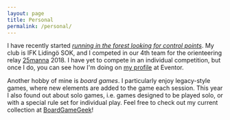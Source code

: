 ```yaml
---
layout: page
title: Personal
permalink: /personal/
---
```


I have recently started [_running in the forest looking for control points_](https://en.wikipedia.org/wiki/Orienteering). My club is IFK Lidingö SOK, and I competed in our 4th team for the orienteering relay [25manna](http://www.25manna.se/en/) 2018. I have yet to compete in an individual competition, but once I do, you can see how I'm doing on [my profile](https://eventor.orientering.se/Ranking/ol/Runner/Index/172648) at Eventor.

Another hobby of mine is _board games_. I particularly enjoy legacy-style games, where new elements are added to the game each session. This year I also found out about solo games, i.e. games designed to be played solo, or with a special rule set for individual play. Feel free to check out my current collection at [BoardGameGeek](https://boardgamegeek.com/collection/user/Quizzy1337?own=1&subtype=boardgame&ff=1)!
